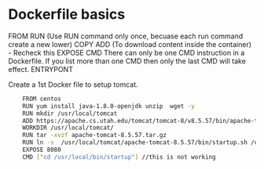 # Dockerfile basics

FROM 
RUN  (Use RUN command only once, becuase each run command create a new lower)
COPY 
ADD  (To download content inside the container) - Recheck this 
EXPOSE 
CMD   There can only be one CMD instruction in a Dockerfile. If you list more than one CMD then only the last CMD will take effect.
ENTRYPONT

Create a 1st Docker file to setup tomcat. 
```sh 
	FROM centos
	RUN yum install java-1.8.0-openjdk unzip  wget -y
	RUN mkdir /usr/local/tomcat
	ADD https://apache.cs.utah.edu/tomcat/tomcat-8/v8.5.57/bin/apache-tomcat-8.5.57.tar.gz /usr/local/tomcat
	WORKDIR /usr/local/tomcat/
	RUN tar -xvzf apache-tomcat-8.5.57.tar.gz
	RUN ln -s  /usr/local/tomcat/apache-tomcat-8.5.57/bin/startup.sh /usr/local/bin/startup
	EXPOSE 8080
	CMD ["cd /usr/local/bin/startup"] //this is not working 
```
